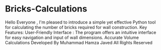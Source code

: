 # Bricks-Calculations
Hello Everyone , I'm pleased to introduce a simple yet effective Python tool for calculating the number of bricks required for wall construction.  Key Features: User-Friendly Interface : The program offers an intuitive interface for easy navigation and input of wall dimensions. Accurate Volume Calculations 
Developed By Muhammad Hamza Javed
All Rights Reserved 
